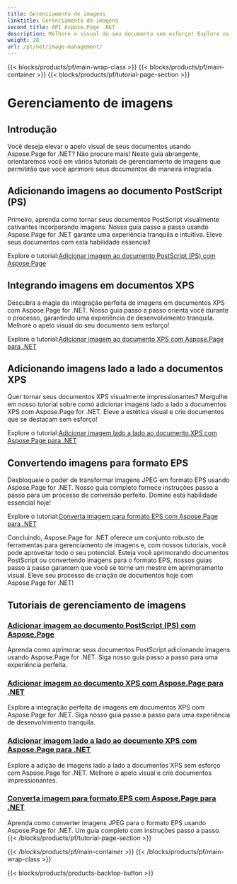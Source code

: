 ```yaml
---
title: Gerenciamento de imagens
linktitle: Gerenciamento de imagens
second_title: API Aspose.Page .NET
description: Melhore o visual do seu documento sem esforço! Explore os tutoriais do Aspose.Page .NET que cobrem o gerenciamento de imagens. Desde adicionar imagens até converter formatos, domine cada etapa.
weight: 28
url: /pt/net/image-management/
---
```


{{< blocks/products/pf/main-wrap-class >}}
{{< blocks/products/pf/main-container >}}
{{< blocks/products/pf/tutorial-page-section >}}

# Gerenciamento de imagens

## Introdução

Você deseja elevar o apelo visual de seus documentos usando Aspose.Page for .NET? Não procure mais! Neste guia abrangente, orientaremos você em vários tutoriais de gerenciamento de imagens que permitirão que você aprimore seus documentos de maneira integrada.

## Adicionando imagens ao documento PostScript (PS)

Primeiro, aprenda como tornar seus documentos PostScript visualmente cativantes incorporando imagens. Nosso guia passo a passo usando Aspose.Page for .NET garante uma experiência tranquila e intuitiva. Eleve seus documentos com esta habilidade essencial!

 Explore o tutorial:[Adicionar imagem ao documento PostScript (PS) com Aspose.Page](./add-image-to-postscript-ps-document/)

## Integrando imagens em documentos XPS

Descubra a magia da integração perfeita de imagens em documentos XPS com Aspose.Page for .NET. Nosso guia passo a passo orienta você durante o processo, garantindo uma experiência de desenvolvimento tranquila. Melhore o apelo visual do seu documento sem esforço!

 Explore o tutorial:[Adicionar imagem ao documento XPS com Aspose.Page para .NET](./add-image-to-xps-document/)

## Adicionando imagens lado a lado a documentos XPS

Quer tornar seus documentos XPS visualmente impressionantes? Mergulhe em nosso tutorial sobre como adicionar imagens lado a lado a documentos XPS com Aspose.Page for .NET. Eleve a estética visual e crie documentos que se destacam sem esforço!

 Explore o tutorial:[Adicionar imagem lado a lado ao documento XPS com Aspose.Page para .NET](./add-tiled-image-to-xps-document/)

## Convertendo imagens para formato EPS

Desbloqueie o poder de transformar imagens JPEG em formato EPS usando Aspose.Page for .NET. Nosso guia completo fornece instruções passo a passo para um processo de conversão perfeito. Domine esta habilidade essencial hoje!

 Explore o tutorial:[Converta imagem para formato EPS com Aspose.Page para .NET](./convert-image-to-eps-format/)

Concluindo, Aspose.Page for .NET oferece um conjunto robusto de ferramentas para gerenciamento de imagens e, com nossos tutoriais, você pode aproveitar todo o seu potencial. Esteja você aprimorando documentos PostScript ou convertendo imagens para o formato EPS, nossos guias passo a passo garantem que você se torne um mestre em aprimoramento visual. Eleve seu processo de criação de documentos hoje com Aspose.Page for .NET!
## Tutoriais de gerenciamento de imagens
### [Adicionar imagem ao documento PostScript (PS) com Aspose.Page](./add-image-to-postscript-ps-document/)
Aprenda como aprimorar seus documentos PostScript adicionando imagens usando Aspose.Page for .NET. Siga nosso guia passo a passo para uma experiência perfeita.
### [Adicionar imagem ao documento XPS com Aspose.Page para .NET](./add-image-to-xps-document/)
Explore a integração perfeita de imagens em documentos XPS com Aspose.Page for .NET. Siga nosso guia passo a passo para uma experiência de desenvolvimento tranquila.
### [Adicionar imagem lado a lado ao documento XPS com Aspose.Page para .NET](./add-tiled-image-to-xps-document/)
Explore a adição de imagens lado a lado a documentos XPS sem esforço com Aspose.Page for .NET. Melhore o apelo visual e crie documentos impressionantes.
### [Converta imagem para formato EPS com Aspose.Page para .NET](./convert-image-to-eps-format/)
Aprenda como converter imagens JPEG para o formato EPS usando Aspose.Page for .NET. Um guia completo com instruções passo a passo.
{{< /blocks/products/pf/tutorial-page-section >}}

{{< /blocks/products/pf/main-container >}}
{{< /blocks/products/pf/main-wrap-class >}}

{{< blocks/products/products-backtop-button >}}
